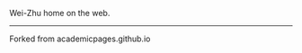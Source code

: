 Wei-Zhu home on the web.
________________________________________

Forked from academicpages.github.io
